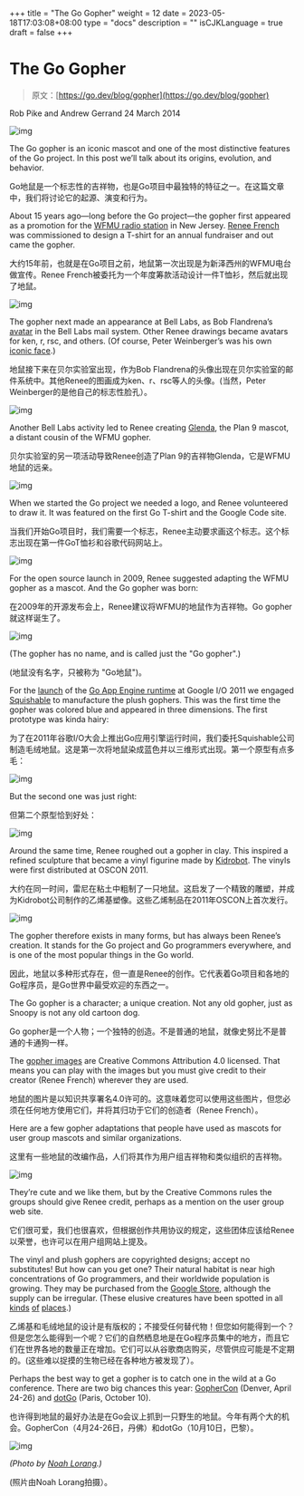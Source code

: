+++
title = "The Go Gopher"
weight = 12
date = 2023-05-18T17:03:08+08:00
type = "docs"
description = ""
isCJKLanguage = true
draft = false
+++

# The Go Gopher

> 原文：[https://go.dev/blog/gopher](https://go.dev/blog/gopher)

Rob Pike and Andrew Gerrand
24 March 2014

![img](TheGoGopher_img/header.jpg)

The Go gopher is an iconic mascot and one of the most distinctive features of the Go project. In this post we’ll talk about its origins, evolution, and behavior.

Go地鼠是一个标志性的吉祥物，也是Go项目中最独特的特征之一。在这篇文章中，我们将讨论它的起源、演变和行为。

About 15 years ago—long before the Go project—the gopher first appeared as a promotion for the [WFMU radio station](https://wfmu.org/) in New Jersey. [Renee French](http://reneefrench.blogspot.com/) was commissioned to design a T-shirt for an annual fundraiser and out came the gopher.

大约15年前，也就是在Go项目之前，地鼠第一次出现是为新泽西州的WFMU电台做宣传。Renee French被委托为一个年度筹款活动设计一件T恤衫，然后就出现了地鼠。

![img](TheGoGopher_img/wfmu.jpg)

The gopher next made an appearance at Bell Labs, as Bob Flandrena’s [avatar](https://research.swtch.com/face) in the Bell Labs mail system. Other Renee drawings became avatars for ken, r, rsc, and others. (Of course, Peter Weinberger’s was his own [iconic face](http://spinroot.com/pico/pjw.html).)

地鼠接下来在贝尔实验室出现，作为Bob Flandrena的头像出现在贝尔实验室的邮件系统中。其他Renee的图画成为ken、r、rsc等人的头像。(当然，Peter Weinberger的是他自己的标志性脸孔）。

![img](TheGoGopher_img/avatars.png)

Another Bell Labs activity led to Renee creating [Glenda](https://9p.io/plan9/glenda.html), the Plan 9 mascot, a distant cousin of the WFMU gopher.

贝尔实验室的另一项活动导致Renee创造了Plan 9的吉祥物Glenda，它是WFMU地鼠的远亲。

![img](TheGoGopher_img/glenda.png)

When we started the Go project we needed a logo, and Renee volunteered to draw it. It was featured on the first Go T-shirt and the Google Code site.

当我们开始Go项目时，我们需要一个标志，Renee主动要求画这个标志。这个标志出现在第一件GoT恤衫和谷歌代码网站上。

![img](TheGoGopher_img/logo.png)

For the open source launch in 2009, Renee suggested adapting the WFMU gopher as a mascot. And the Go gopher was born:

在2009年的开源发布会上，Renee建议将WFMU的地鼠作为吉祥物。Go gopher就这样诞生了。

![img](TheGoGopher_img/gopher.png)

(The gopher has no name, and is called just the "Go gopher".)

(地鼠没有名字，只被称为 "Go地鼠")。

For the [launch](https://www.youtube.com/watch?v=-i0hat7pdpk#t=24m40s) of the [Go App Engine runtime](https://developers.google.com/appengine/docs/go) at Google I/O 2011 we engaged [Squishable](http://squishable.com/) to manufacture the plush gophers. This was the first time the gopher was colored blue and appeared in three dimensions. The first prototype was kinda hairy:

为了在2011年谷歌I/O大会上推出Go应用引擎运行时间，我们委托Squishable公司制造毛绒地鼠。这是第一次将地鼠染成蓝色并以三维形式出现。第一个原型有点多毛：

![img](TheGoGopher_img/prototype.jpg)

But the second one was just right:

但第二个原型恰到好处：

![img](TheGoGopher_img/plush.jpg)

Around the same time, Renee roughed out a gopher in clay. This inspired a refined sculpture that became a vinyl figurine made by [Kidrobot](http://www.kidrobot.com/). The vinyls were first distributed at OSCON 2011.

大约在同一时间，雷尼在粘土中粗制了一只地鼠。这启发了一个精致的雕塑，并成为Kidrobot公司制作的乙烯基塑像。这些乙烯制品在2011年OSCON上首次发行。

![img](TheGoGopher_img/vinyl.jpg)

The gopher therefore exists in many forms, but has always been Renee’s creation. It stands for the Go project and Go programmers everywhere, and is one of the most popular things in the Go world.

因此，地鼠以多种形式存在，但一直是Renee的创作。它代表着Go项目和各地的Go程序员，是Go世界中最受欢迎的东西之一。

The Go gopher is a character; a unique creation. Not any old gopher, just as Snoopy is not any old cartoon dog.

Go gopher是一个人物；一个独特的创造。不是普通的地鼠，就像史努比不是普通的卡通狗一样。

The [gopher images](https://go.dev/doc/gopher/) are Creative Commons Attribution 4.0 licensed. That means you can play with the images but you must give credit to their creator (Renee French) wherever they are used.

地鼠的图片是以知识共享署名4.0许可的。这意味着您可以使用这些图片，但您必须在任何地方使用它们，并将其归功于它们的创造者（Renee French）。

Here are a few gopher adaptations that people have used as mascots for user group mascots and similar organizations.

这里有一些地鼠的改编作品，人们将其作为用户组吉祥物和类似组织的吉祥物。

![img](TheGoGopher_img/usergroups.png)

They’re cute and we like them, but by the Creative Commons rules the groups should give Renee credit, perhaps as a mention on the user group web site.

它们很可爱，我们也很喜欢，但根据创作共用协议的规定，这些团体应该给Renee以荣誉，也许可以在用户组网站上提及。

The vinyl and plush gophers are copyrighted designs; accept no substitutes! But how can you get one? Their natural habitat is near high concentrations of Go programmers, and their worldwide population is growing. They may be purchased from the [Google Store](https://www.googlemerchandisestore.com/Google+Redesign/Fun/Go+Gopher+Blue+Squishable.axd?cid=1399), although the supply can be irregular. (These elusive creatures have been spotted in all [kinds](http://www.flickr.com/photos/pinkhamsters/sets/72157627910426064/) [of](https://plus.google.com/107966629974328136037/posts/TcFA9zHzQB8) [places](https://twitter.com/goroutine).)

乙烯基和毛绒地鼠的设计是有版权的；不接受任何替代物！但您如何能得到一个？但是您怎么能得到一个呢？它们的自然栖息地是在Go程序员集中的地方，而且它们在世界各地的数量正在增加。它们可以从谷歌商店购买，尽管供应可能是不定期的。(这些难以捉摸的生物已经在各种地方被发现了）。

Perhaps the best way to get a gopher is to catch one in the wild at a Go conference. There are two big chances this year: [GopherCon](http://gophercon.com/) (Denver, April 24-26) and [dotGo](http://dotgo.eu/) (Paris, October 10).

也许得到地鼠的最好办法是在Go会议上抓到一只野生的地鼠。今年有两个大的机会。GopherCon（4月24-26日，丹佛）和dotGo（10月10日，巴黎）。

![img](TheGoGopher_img/portrait.jpg)

*(Photo by* [*Noah Lorang*](https://twitter.com/noahhlo/status/437395572081688576)*.)*

(照片由Noah Lorang拍摄）。
